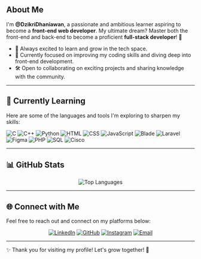 

## About Me
I'm **@DzikriDhaniawan**, a passionate and ambitious learner aspiring to become a **front-end web developer**. My ultimate dream? Master both the front-end and back-end to become a proficient **full-stack developer**! 🚀

- 🌱 Always excited to learn and grow in the tech space.  
- 🎯 Currently focused on improving my coding skills and diving deep into front-end development.  
- 🛠 Open to collaborating on exciting projects and sharing knowledge with the community.

---

## 🔧 Currently Learning
Here are some of the languages and tools I'm exploring to sharpen my skills:

<p align="left">
  <img src="https://img.shields.io/badge/C-00599C?style=for-the-badge&logo=c&logoColor=white" alt="C" />
  <img src="https://img.shields.io/badge/C%2B%2B-00599C?style=for-the-badge&logo=c%2B%2B&logoColor=white" alt="C++" />
  <img src="https://img.shields.io/badge/Python-3776AB?style=for-the-badge&logo=python&logoColor=white" alt="Python" />
  <img src="https://img.shields.io/badge/HTML5-E34F26?style=for-the-badge&logo=html5&logoColor=white" alt="HTML" />
  <img src="https://img.shields.io/badge/CSS3-1572B6?style=for-the-badge&logo=css3&logoColor=white" alt="CSS" />
  <img src="https://img.shields.io/badge/JavaScript-F7DF1E?style=for-the-badge&logo=javascript&logoColor=black" alt="JavaScript" />
  <img src="https://img.shields.io/badge/Blade-E34F26?style=for-the-badge&logo=blade&logoColor=white" alt="Blade" />
  <img src="https://img.shields.io/badge/Laravel-FF2D20?style=for-the-badge&logo=laravel&logoColor=white" alt="Laravel" />
  <img src="https://img.shields.io/badge/Figma-F24E1E?style=for-the-badge&logo=figma&logoColor=white" alt="Figma" />
  <img src="https://img.shields.io/badge/PHP-777BB4?style=for-the-badge&logo=php&logoColor=white" alt="PHP" />
  <img src="https://img.shields.io/badge/SQL-4479A1?style=for-the-badge&logo=sql&logoColor=white" alt="SQL" />
  <img src="https://img.shields.io/badge/Cisco-1BA0D7?style=for-the-badge&logo=cisco&logoColor=white" alt="Cisco" />
</p>

---

## 📊 GitHub Stats
<div align="center">
  <img src="https://github-readme-stats.vercel.app/api/top-langs/?username=DzikriDhaniawan&langs_count=6&theme=tokyonight" alt="Top Languages" />
  <br />
</div>

---

## 🌐 Connect with Me
Feel free to reach out and connect on my platforms below:

<p align="center">
  <a href="https://www.linkedin.com/in/dzikri-dhaniawan-189207333"><img src="https://img.shields.io/badge/LinkedIn-blue?style=for-the-badge&logo=linkedin&logoColor=white" alt="LinkedIn" /></a>
  <a href="https://github.com/DzikriDhaniawan"><img src="https://img.shields.io/badge/GitHub-black?style=for-the-badge&logo=github&logoColor=white" alt="GitHub" /></a>
  <a href="https://instagram.com/dhaniawannn"><img src="https://img.shields.io/badge/Instagram-pink?style=for-the-badge&logo=instagram&logoColor=white" alt="Instagram" /></a>
  <a href="mailto:dhaniawan.dzikri@gmail.com"><img src="https://img.shields.io/badge/Email-D14836?style=for-the-badge&logo=gmail&logoColor=white" alt="Email" /></a>
</p>

---

✨ Thank you for visiting my profile! Let's grow together! 🚀
